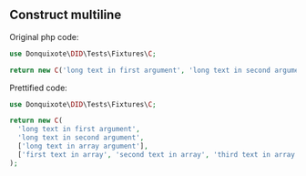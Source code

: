 ## Construct multiline

Original php code:

```php
use Donquixote\DID\Tests\Fixtures\C;

return new C('long text in first argument', 'long text in second argument', ['long text in array argument'], ['first text in array', 'second text in array', 'third text in array']);
```

Prettified code:

```php
use Donquixote\DID\Tests\Fixtures\C;

return new C(
  'long text in first argument',
  'long text in second argument',
  ['long text in array argument'],
  ['first text in array', 'second text in array', 'third text in array'],
);
```
